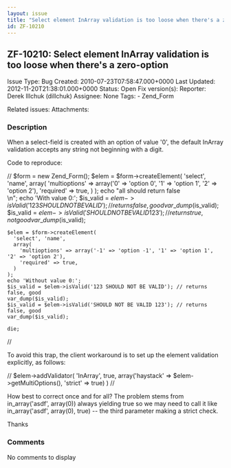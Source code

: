 ```yaml
---
layout: issue
title: "Select element InArray validation is too loose when there's a zero-option"
id: ZF-10210
---
```


ZF-10210: Select element InArray validation is too loose when there's a zero-option
-----------------------------------------------------------------------------------

 Issue Type: Bug Created: 2010-07-23T07:58:47.000+0000 Last Updated: 2012-11-20T21:38:01.000+0000 Status: Open Fix version(s): 
 Reporter:  Derek Illchuk (dillchuk)  Assignee:  None  Tags: - Zend\_Form
 
 Related issues: 
 Attachments: 
### Description

When a select-field is created with an option of value '0', the default InArray validation accepts any string not beginning with a digit.

Code to reproduce:

// $form = new Zend\_Form(); $elem = $form->createElement( 'select', 'name', array( 'multioptions' => array('0' => 'option 0', '1' => 'option 1', '2' => 'option 2'), 'required' => true, ) ); echo "all should return false  
\\n"; echo 'With value 0:'; $is\_valid = $elem->isValid('123 SHOULD NOT BE VALID'); // returns false, good var\_dump($is\_valid); $is\_valid = $elem->isValid('SHOULD NOT BE VALID 123'); // returns true, not good var\_dump($is\_valid);

 
    $elem = $form->createElement(
      'select', 'name',
      array(
        'multioptions' => array('-1' => 'option -1', '1' => 'option 1', '2' => 'option 2'),
        'required' => true,
      )
    );
    echo 'Without value 0:';
    $is_valid = $elem->isValid('123 SHOULD NOT BE VALID'); // returns false, good
    var_dump($is_valid);
    $is_valid = $elem->isValid('SHOULD NOT BE VALID 123'); // returns false, good
    var_dump($is_valid);
    
    die;


//

To avoid this trap, the client workaround is to set up the element validation explicitly, as follows:

// $elem->addValidator( 'InArray', true, array('haystack' => $elem->getMultiOptions(), 'strict' => true) ) //

How best to correct once and for all? The problem stems from in\_array('asdf', array(0)) always yielding true so we may need to call it like in\_array('asdf', array(0), true) -- the third parameter making a strict check.

Thanks

 

 

### Comments

No comments to display